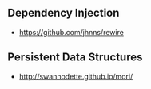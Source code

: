 
## Dependency Injection

 - https://github.com/jhnns/rewire

## Persistent Data Structures

 - http://swannodette.github.io/mori/
